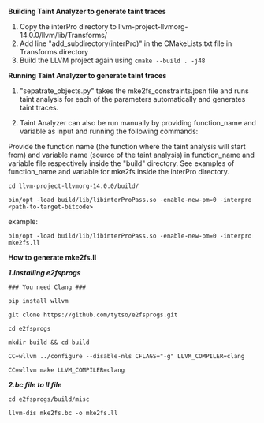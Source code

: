 **Building Taint Analyzer to generate taint traces**

1. Copy the interPro directory to llvm-project-llvmorg-14.0.0/llvm/lib/Transforms/
2. Add line "add_subdirectory(interPro)" in the CMakeLists.txt file in Transforms directory
3. Build the LLVM project again using ```cmake --build . -j48```

**Running Taint Analyzer to generate taint traces**

1. "sepatrate_objects.py" takes the mke2fs_constraints.josn file and runs taint analysis for each of the parameters automatically and generates taint traces.

2. Taint Analyzer can also be run manually by providing function_name and variable as input and running the following commands:
 
Provide the function name (the function where the taint analysis will start from) and variable name (source of the taint analysis) in function_name and variable file respectively inside the "build" directory. See examples of function_name and variable for mke2fs inside the interPro directory.

```cd llvm-project-llvmorg-14.0.0/build/```

```bin/opt -load build/lib/libinterProPass.so -enable-new-pm=0 -interpro <path-to-target-bitcode>```

example:

```bin/opt -load build/lib/libinterProPass.so -enable-new-pm=0 -interpro mke2fs.ll```

**How to generate mke2fs.ll**  

***1.Installing e2fsprogs***

```
### You need Clang ###

pip install wllvm

git clone https://github.com/tytso/e2fsprogs.git

cd e2fsprogs

mkdir build && cd build

CC=wllvm ../configure --disable-nls CFLAGS="-g" LLVM_COMPILER=clang

CC=wllvm make LLVM_COMPILER=clang

```
***2.bc file to ll file***  

```
cd e2fsprogs/build/misc

llvm-dis mke2fs.bc -o mke2fs.ll

```
